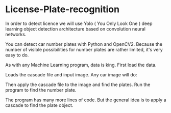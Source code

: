 # License-Plate-recognition

In order to detect licence we will use Yolo ( You Only Look One ) deep learning object detection architecture based on convolution neural networks.

You can detect car number plates with Python and OpenCV2. Because the number of visible possibilities for number plates are rather limited, it's very easy to do.

As with any Machine Learning program, data is king. First load the data.

Loads the cascade file and input image. Any car image will do:

Then apply the cascade file to the image and find the plates. Run the program to find the number plate.

The program has many more lines of code. But the general idea is to apply a cascade to find the plate object.
